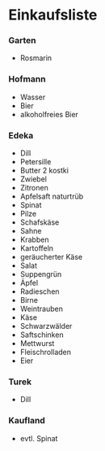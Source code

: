 # Einkaufsliste

### Garten
- Rosmarin

### Hofmann
- Wasser
- Bier
- alkoholfreies Bier

### Edeka
- Dill 
- Petersille
- Butter 2 kostki
- Zwiebel
- Zitronen
- Apfelsaft naturtrüb
- Spinat
- Pilze
- Schafskäse
- Sahne
- Krabben
- Kartoffeln
- geräucherter Käse
- Salat
- Suppengrün
- Äpfel
- Radieschen
- Birne
- Weintrauben
- Käse 
- Schwarzwälder
- Saftschinken
- Mettwurst
- Fleischrolladen
- Eier

### Turek
- Dill

### Kaufland
- evtl. Spinat

